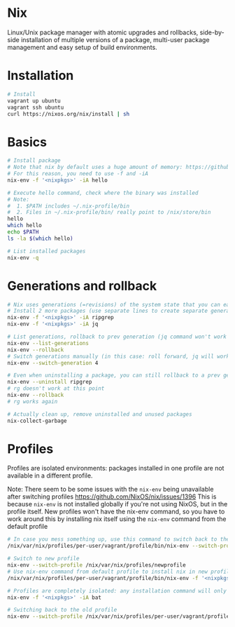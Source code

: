 # Nix

Linux/Unix package manager with atomic upgrades and rollbacks, side-by-side installation of multiple versions of a package, multi-user package management and easy setup of build environments.

# Installation
```sh
# Install
vagrant up ubuntu
vagrant ssh ubuntu
curl https://nixos.org/nix/install | sh
```

# Basics
```sh
# Install package
# Note that nix by default uses a huge amount of memory: https://github.com/NixOS/nix/issues/1910
# For this reason, you need to use -f and -iA
nix-env -f '<nixpkgs>' -iA hello

# Execute hello command, check where the binary was installed
# Note:
#  1. $PATH includes ~/.nix-profile/bin
#  2. Files in ~/.nix-profile/bin/ really point to /nix/store/bin
hello
which hello
echo $PATH
ls -la $(which hello)

# List installed packages
nix-env -q
```

# Generations and rollback
```sh
# Nix uses generations (=revisions) of the system state that you can easily switch between
# Install 2 more packages (use separate lines to create separate generations)
nix-env -f '<nixpkgs>' -iA ripgrep
nix-env -f '<nixpkgs>' -iA jq

# List generations, rollback to prev generation (jq command won't work anymore)
nix-env --list-generations
nix-env --rollback
# Switch generations manually (in this case: roll forward, jq will work again)
nix-env --switch-generation 4

# Even when uninstalling a package, you can still rollback to a prev generation that does have it
nix-env --uninstall ripgrep
# rg doesn't work at this point
nix-env --rollback
# rg works again

# Actually clean up, remove uninstalled and unused packages
nix-collect-garbage
```

# Profiles

Profiles are isolated environments: packages installed in one profile are not available in a different profile.

Note: There seem to be some issues with the `nix-env` being unavailable after switching profiles
https://github.com/NixOS/nix/issues/1396
This is because `nix-env` is not installed globally if you're not using NixOS, but in the profile itself.
New profiles won't have the nix-env command, so you have to work around this by installing nix itself using the
`nix-env` command from the default profile


```sh
# In case you mess something up, use this command to switch back to the default profile
/nix/var/nix/profiles/per-user/vagrant/profile/bin/nix-env --switch-profile /nix/var/nix/profiles/per-user/vagrant/profile

# Switch to new profile
nix-env --switch-profile /nix/var/nix/profiles/newprofile
# Use nix-env command from default profile to install nix in new profile
/nix/var/nix/profiles/per-user/vagrant/profile/bin/nix-env -f '<nixpkgs>' -iA nix

# Profiles are completely isolated: any installation command will only affect the current profile
nix-env -f '<nixpkgs>' -iA bat

# Switching back to the old profile
nix-env --switch-profile /nix/var/nix/profiles/per-user/vagrant/profile
```
